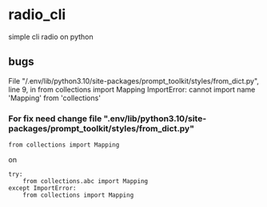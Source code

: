 # radio_cli

simple cli radio on python

## bugs

File "/.env/lib/python3.10/site-packages/prompt_toolkit/styles/from_dict.py", line 9, in <module>
from collections import Mapping
ImportError: cannot import name 'Mapping' from 'collections'

### For fix need change file ".env/lib/python3.10/site-packages/prompt_toolkit/styles/from_dict.py"

```from collections import Mapping```

on

```
try:
    from collections.abc import Mapping
except ImportError:
    from collections import Mapping
```
